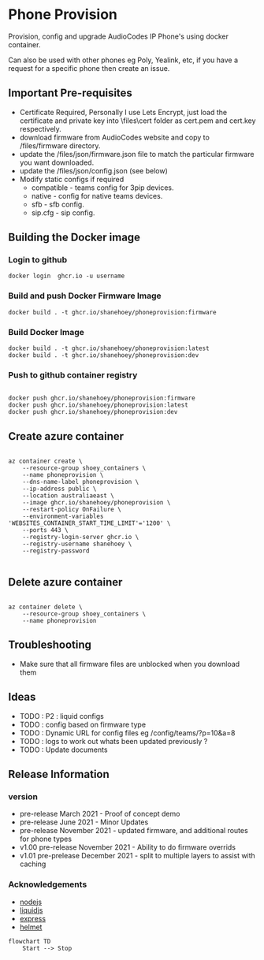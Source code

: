 # Phone Provision

Provision, config and upgrade AudioCodes IP Phone's using docker container.

Can also be used with other phones eg Poly, Yealink, etc, if you have a request for a specific phone then create an issue.

## Important Pre-requisites

* Certificate Required, Personally I use Lets Encrypt, just load the certificate and private key into \files\cert folder as cert.pem and cert.key respectively.
* download firmware from AudioCodes website and copy to /files/firmware directory.
* update the /files/json/firmware.json file to match the particular firmware you want downloaded.
* update the /files/json/config.json (see below)
* Modify static configs if required
  * compatible - teams config for 3pip devices.
  * native - config for native teams devices.
  * sfb - sfb config.
  * sip.cfg - sip config.

## Building the Docker image


### Login to github

```Login
docker login  ghcr.io -u username
```

### Build and push Docker Firmware Image

```docker
docker build . -t ghcr.io/shanehoey/phoneprovision:firmware

```

### Build Docker Image

```docker
docker build . -t ghcr.io/shanehoey/phoneprovision:latest
docker build . -t ghcr.io/shanehoey/phoneprovision:dev
```

### Push to github container registry

```docker

docker push ghcr.io/shanehoey/phoneprovision:firmware
docker push ghcr.io/shanehoey/phoneprovision:latest
docker push ghcr.io/shanehoey/phoneprovision:dev

```

## Create azure container

```azurecli

az container create \
    --resource-group shoey_containers \
    --name phoneprovision \
    --dns-name-label phoneprovision \
    --ip-address public \
    --location australiaeast \
    --image ghcr.io/shanehoey/phoneprovision \
    --restart-policy OnFailure \
    --environment-variables 'WEBSITES_CONTAINER_START_TIME_LIMIT'='1200' \
    --ports 443 \
    --registry-login-server ghcr.io \
    --registry-username shanehoey \
    --registry-password  
    
```

## Delete azure container

```azurecli

az container delete \
    --resource-group shoey_containers \
    --name phoneprovision 
```
    

## Troubleshooting

* Make sure that all firmware files are unblocked when you download them

## Ideas

* TODO : P2 : liquid configs
* TODO : config based on firmware type
* TODO : Dynamic URL for config files eg /config/teams/?p=10&a=8
* TODO : logs to work out whats been updated previously ?
* TODO : Update documents

## Release Information

### version

* pre-release March 2021 - Proof of concept demo
* pre-release June 2021 - Minor Updates
* pre-release November 2021 - updated firmware, and additional routes for phone types
* v1.00 pre-release November 2021 - Ability to do firmware overrids
* v1.01 pre-prelease December 2021 - split to multiple layers to assist with caching 

### Acknowledgements

* [nodejs](https://github.com/nodejs/)
* [liquidjs](https://github.com/liquidjs)
* [express](https://github.com/expressjs)
* [helmet](https://github.com/helmetjs)

```mermaid
flowchart TD
    Start --> Stop
```
